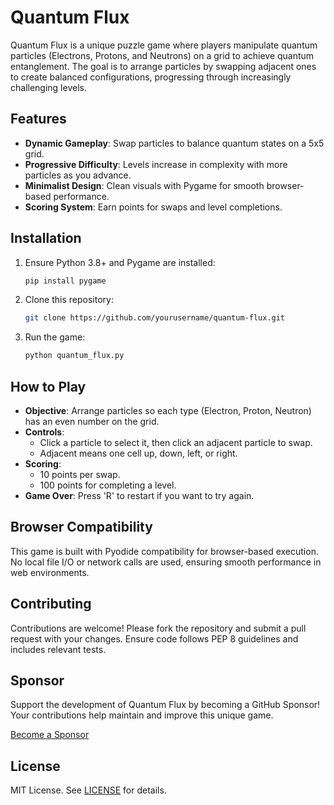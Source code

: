 # Quantum Flux

Quantum Flux is a unique puzzle game where players manipulate quantum particles (Electrons, Protons, and Neutrons) on a grid to achieve quantum entanglement. The goal is to arrange particles by swapping adjacent ones to create balanced configurations, progressing through increasingly challenging levels.

## Features
- **Dynamic Gameplay**: Swap particles to balance quantum states on a 5x5 grid.
- **Progressive Difficulty**: Levels increase in complexity with more particles as you advance.
- **Minimalist Design**: Clean visuals with Pygame for smooth browser-based performance.
- **Scoring System**: Earn points for swaps and level completions.

## Installation
1. Ensure Python 3.8+ and Pygame are installed:
   ```bash
   pip install pygame
   ```
2. Clone this repository:
   ```bash
   git clone https://github.com/yourusername/quantum-flux.git
   ```
3. Run the game:
   ```bash
   python quantum_flux.py
   ```

## How to Play
- **Objective**: Arrange particles so each type (Electron, Proton, Neutron) has an even number on the grid.
- **Controls**:
  - Click a particle to select it, then click an adjacent particle to swap.
  - Adjacent means one cell up, down, left, or right.
- **Scoring**:
  - 10 points per swap.
  - 100 points for completing a level.
- **Game Over**: Press 'R' to restart if you want to try again.

## Browser Compatibility
This game is built with Pyodide compatibility for browser-based execution. No local file I/O or network calls are used, ensuring smooth performance in web environments.

## Contributing
Contributions are welcome! Please fork the repository and submit a pull request with your changes. Ensure code follows PEP 8 guidelines and includes relevant tests.

## Sponsor
Support the development of Quantum Flux by becoming a GitHub Sponsor! Your contributions help maintain and improve this unique game.

[Become a Sponsor](https://github.com/sponsors/yourusername)

## License
MIT License. See [LICENSE](LICENSE) for details.
